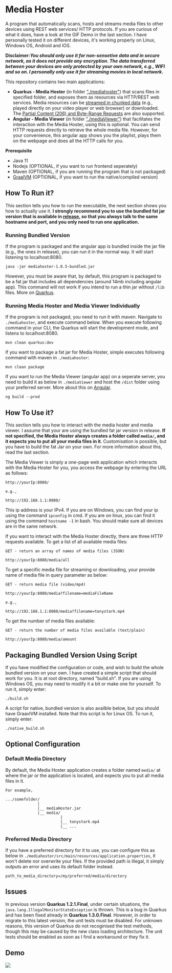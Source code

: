 # Media Hoster

A program that automatically scans, hosts and streams media files to other devices using REST web services/ HTTP protocols. If you are curious of what it does, have a look at the GIF Demo in the last section. I have personally tested it on different devices, it's working properly on Linux, Windows OS, Android and IOS.

**Disclaimer:_You should only use it for non-sensetive data and in secure network, as it does not provide any encryption. The data transferred between your devices are only protected by your own network, e.g., WIFI and so on. I personally only use it for streaming movies in local network._**

This repository contains two main applications:

- **Quarkus - Media Hoster** (in folder <a href="https://github.com/CurtisNewbie/MediaHoster/tree/master/mediahoster">"./mediahoster"</a>) that scans files in specified folder, and exposes them as resources via HTTP/REST web services. Media resources can be <a href="https://medium.com/canal-tech/how-video-streaming-works-on-the-web-an-introduction-7919739f7e1">streamed in chunked data</a> (e.g., played directly on your video player or web browser) or downloaded. The <a href="https://developer.mozilla.org/en-US/docs/Web/HTTP/Range_requests">Partial Content (206) and Byte-Range Requests</a> are also supported.
- **Angular - Media Viewer** (in folder <a href="https://github.com/CurtisNewbie/MediaHoster/tree/master/mediaViewer">"./mediaViewer"</a>) that facilitates the interaction with the Media Hoster, using this is optional. You can send HTTP requests directly to retrieve the whole media file. However, for your convenience, this angular app shows you the playlist, plays them on the webpage and does all the HTTP calls for you.

**Prerequisite**

- Java 11
- Nodejs (OPTIONAL, if you want to run frontend seperately)
- Maven (OPTIONAL, if you are running the program that is not packaged)
- <a href="https://www.graalvm.org/">GraalVM</a> (OPTIONAL, if you want to run the native/compiled version)

## How To Run it?

This section tells you how to run the executable, the next section shows you how to actually use it. **I strongly recommend you to use the bundled fat jar version that is available in <a href="https://github.com/CurtisNewbie/MediaHoster/releases">release</a>, so that you always talk to the same hostname and port, and you only need to run one application.**

### Running Bundled Version

If the program is packaged and the angular app is bundled inside the jar file (e.g., the ones in release), you can run it in the normal way. It will start listening to localhost:8080.

    java -jar mediahoster-1.0.5-bundled.jar

However, you must be aware that, by default, this program is packaged to be a fat jar that includes all dependencies (around 14mb including angular app). This command will not work if you intend to run a thin jar without `/lib` files. More on <a href="https://quarkus.io/guides/getting-started">Quarkus</a>.

### Running Media Hoster and Media Viewer Individually

If the program is not packaged, you need to run it with maven. Navigate to `./mediahoster`, and execute command below. When you execute following command in your CLI, the Quarkus will start the development mode, and listens to localhost:8080.

    mvn clean quarkus:dev

If you want to package a fat jar for Media Hoster, simple executes following command with maven in `./mediahoster`:

    mvn clean package

If you want to run the Media Viewer (angular app) on a seperate server, you need to build it as below in `./mediaViewer` and host the `/dist` folder using your preferred server. More about this on <a href="https://angular.io/guide/deployment">Angular</a>.

    ng build --prod

## How To Use it?

This section tells you how to interact with the media hoster and media viewer. I assume that your are using the bundled fat jar version in release. **If not specified, the Media Hoster always creates a folder called `media/`, and it expects you to put all your media files in it**. Customisation is possible, but you have to build the fat Jar on your own. For more information about this, read the last section.

The Media Viewer is simply a one-page web application which interacts with the Media Hoster for you, you access the webpage by entering the URL as follows:

    http://yourIp:8080/

    e.g.,

    http://192.168.1.1:8080/

This ip address is your IPv4. If you are on Windows, you can find your ip using the command `ipconfig` in cmd. If you are on linux, you can find it using the command `hostname -I` in bash. You should make sure all devices are in the same network.

If you want to interact with the Media Hoster directly, there are three HTTP requests available. To get a list of all available media files:

    GET - return an array of names of media files (JSON)

    http://yourIp:8080/media/all

To get a specific media file for streaming or downloading, your provide name of media file in query parameter as below:

    GET - return media file (video/mp4)

    http://yourIp:8080/media?filename=mediaFileName

    e.g.,

    http://192.168.1.1:8080/media?filename=tonystark.mp4

To get the number of media files available:

    GET - return the number of media files available (text/plain)

    http://yourIp:8080/media/amount

## Packaging Bundled Version Using Script

If you have modified the configuration or code, and wish to build the whole bundled version on your own. I have created a simple script that should work for you. It is at root directory, named "build.sh". If you are using Windows OS, you may need to modify it a bit or make one for yourself. To run it, simply enter:

    ./build.sh

A script for native, bundled version is also availble below, but you should have GraavlVM installed. Note that this script is for Linux OS. To run it, simply enter:

    ./native_build.sh

## Optional Configuration

### Default Media Directory

By default, the Media Hoster application creates a folder named `media/` at where the jar or the application is located, and expects you to put all media files in it.

    For example,

    .../somefolder/
                  |
                  |__ mediaHoster.jar
                  |__ media/
                            |
                            |__ tonystark.mp4
                            |__ ...

### Preferred Media Directory

If you have a preferred directory for it to use, you can configure this as below in `./mediahoster/src/main/resources/application.properties`, it won't delete nor overwrite your files. If the provided path is illegal, it simply outputs an error and uses its default folder instead.

    path_to_media_directory=/my/preferred/media/directory

## Issues

In previous version **Quarkus 1.2.1.Final**, under certain situations, the `java.lang.IllegalMonitorStateException` is thrown. This is a bug in Quarkus and has been fixed already in **Quarkus 1.3.0.Final**. However, in order to migrate to this latest version, the unit tests must be disabled. For unknown reasons, this version of Quarkus do not recoginised the test methods, though this may be caused by the new class loading architecture. The unit tests should be enabled as soon as I find a workaround or they fix it.

## Demo

<img src="https://user-images.githubusercontent.com/45169791/76889978-6c474700-687e-11ea-8b06-de00ab16bcab.gif">
